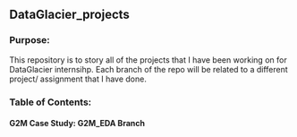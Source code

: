 ## DataGlacier_projects
### Purpose: 
This repository is to story all of the projects that I have been working on for DataGlacier internsihp. Each branch of the repo will be related to a different project/ assignment that I have done. 
### Table of Contents:

#### G2M Case Study: G2M_EDA Branch
